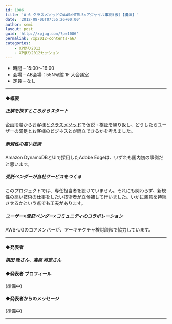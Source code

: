 ```yaml
---
id: 1086
title: 'A-6 クラスメソッドのAWS×HTML5×アジャイル事例(仮)【講演】'
date: '2012-08-06T07:55:26+00:00'
author: semi
layout: post
guid: 'http://xpjug.com/?p=1086'
permalink: /xp2012-contents-a6/
categories:
    - XP祭り2012
    - XP祭り2012セッション
---
```


- 時間 – 15:00〜16:00
- 会場 – AB会場：55N号館 1F 大会議室
- 定員 – なし

---

#### ◆概要

##### 正解を探すところからスタート

企画段階からお客様と[クラスメソッド](http://classmethod.jp/)で仮説・検証を繰り返し、どうしたらユーザーの満足とお客様のビジネスとが両立できるかを考えました。

##### 新規性の高い技術

Amazon DynamoDBとUIで採用したAdobe Edgeは、いずれも国内初の事例だと思います。

##### 受託ベンダーが自社サービスをつくる

このプロジェクトでは、専任担当者を設けていません。それにも関わらず、新規性の高い技術の仕事をしたい技術者が立候補して行いました。いかに熱意を持続させるかという点でも工夫があります。

##### ユーザー×受託ベンダー×コミュニティのコラボレーション

AWS-UGのコアメンバーが、アーキテクチャ検討段階で協力しています。

---

#### ◆発表者

##### 横田 聡さん、嵩原 將志さん

#### ◆発表者 プロフィール

(準備中)

#### ◆発表者からのメッセージ

(準備中)

---